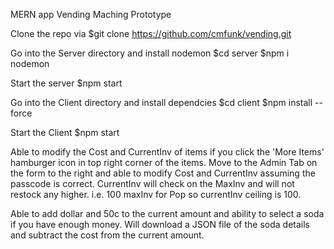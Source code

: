 MERN app Vending Maching Prototype

Clone the repo via 
$git clone https://github.com/cmfunk/vending.git

Go into the Server directory and install nodemon
$cd server
$npm i nodemon

Start the server
$npm start



Go into the Client directory and install dependcies
$cd client
$npm install --force

Start the Client
$npm start



Able to modify the Cost and CurrentInv of items if you click the 'More Items' hamburger icon in top right corner of the items. Move to the Admin Tab on the form to the right and able to modify Cost and CurrentInv assuming the passcode is correct.
CurrentInv will check on the MaxInv and will not restock any higher. i.e. 100 maxInv for Pop so currentInv ceiling is 100.

Able to add dollar and 50c to the current amount and ability to select a soda if you have enough money. Will download a JSON file of the soda details and subtract the cost from the current amount.